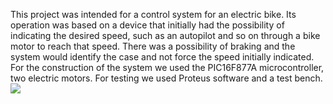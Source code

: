This project was intended for a control system for an electric bike. Its operation was based on a device that initially had the possibility of indicating the desired speed, such as an autopilot and so on through a bike motor to reach that speed. There was a possibility of braking and the system would identify the case and not force the speed initially indicated. For the construction of the system we used the PIC16F877A microcontroller, two electric motors. For testing we used Proteus software and a test bench.
<img src="https://github.com/leonardoloch/electric-bicycle/blob/master/Sistema.PNG?raw=true">
